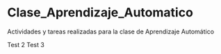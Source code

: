 # Clase_Aprendizaje_Automatico
Actividades y tareas realizadas para la clase de Aprendizaje Automático

Test 2
Test 3